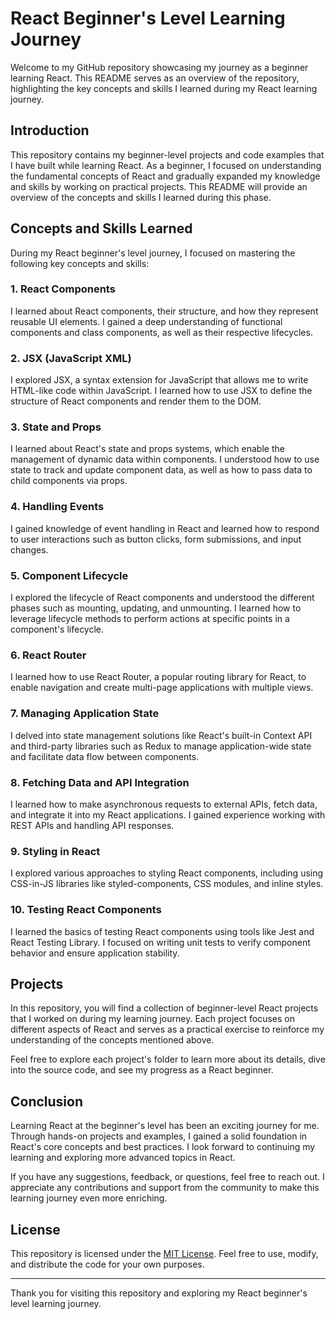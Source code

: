 # React Beginner's Level Learning Journey

Welcome to my GitHub repository showcasing my journey as a beginner learning React. This README serves as an overview of the repository, highlighting the key concepts and skills I learned during my React learning journey.

## Introduction

This repository contains my beginner-level projects and code examples that I have built while learning React. As a beginner, I focused on understanding the fundamental concepts of React and gradually expanded my knowledge and skills by working on practical projects. This README will provide an overview of the concepts and skills I learned during this phase.

## Concepts and Skills Learned

During my React beginner's level journey, I focused on mastering the following key concepts and skills:

### 1. React Components

I learned about React components, their structure, and how they represent reusable UI elements. I gained a deep understanding of functional components and class components, as well as their respective lifecycles.

### 2. JSX (JavaScript XML)

I explored JSX, a syntax extension for JavaScript that allows me to write HTML-like code within JavaScript. I learned how to use JSX to define the structure of React components and render them to the DOM.

### 3. State and Props

I learned about React's state and props systems, which enable the management of dynamic data within components. I understood how to use state to track and update component data, as well as how to pass data to child components via props.

### 4. Handling Events

I gained knowledge of event handling in React and learned how to respond to user interactions such as button clicks, form submissions, and input changes.

### 5. Component Lifecycle

I explored the lifecycle of React components and understood the different phases such as mounting, updating, and unmounting. I learned how to leverage lifecycle methods to perform actions at specific points in a component's lifecycle.

### 6. React Router

I learned how to use React Router, a popular routing library for React, to enable navigation and create multi-page applications with multiple views.

### 7. Managing Application State

I delved into state management solutions like React's built-in Context API and third-party libraries such as Redux to manage application-wide state and facilitate data flow between components.

### 8. Fetching Data and API Integration

I learned how to make asynchronous requests to external APIs, fetch data, and integrate it into my React applications. I gained experience working with REST APIs and handling API responses.

### 9. Styling in React

I explored various approaches to styling React components, including using CSS-in-JS libraries like styled-components, CSS modules, and inline styles.

### 10. Testing React Components

I learned the basics of testing React components using tools like Jest and React Testing Library. I focused on writing unit tests to verify component behavior and ensure application stability.

## Projects

In this repository, you will find a collection of beginner-level React projects that I worked on during my learning journey. Each project focuses on different aspects of React and serves as a practical exercise to reinforce my understanding of the concepts mentioned above.

Feel free to explore each project's folder to learn more about its details, dive into the source code, and see my progress as a React beginner.

## Conclusion

Learning React at the beginner's level has been an exciting journey for me. Through hands-on projects and examples, I gained a solid foundation in React's core concepts and best practices. I look forward to continuing my learning and exploring more advanced topics in React.

If you have any suggestions, feedback, or questions, feel free to reach out. I appreciate any contributions and support from the community to make this learning journey even more enriching.

## License

This repository is licensed under the [MIT License](LICENSE). Feel free to use, modify, and distribute the code for your own purposes.

---

Thank you for visiting this repository and exploring my React beginner's level learning journey. 
